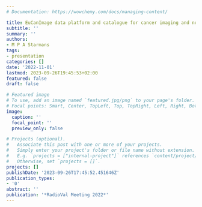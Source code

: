 ```yaml
---
# Documentation: https://wowchemy.com/docs/managing-content/

title: EuCanImage data platform and catalogue for cancer imaging and non-imaging data
subtitle: ''
summary: ''
authors:
- M P A Starmans
tags:
- presentation
categories: []
date: '2022-11-01'
lastmod: 2023-09-26T19:45:53+02:00
featured: false
draft: false

# Featured image
# To use, add an image named `featured.jpg/png` to your page's folder.
# Focal points: Smart, Center, TopLeft, Top, TopRight, Left, Right, BottomLeft, Bottom, BottomRight.
image:
  caption: ''
  focal_point: ''
  preview_only: false

# Projects (optional).
#   Associate this post with one or more of your projects.
#   Simply enter your project's folder or file name without extension.
#   E.g. `projects = ["internal-project"]` references `content/project/deep-learning/index.md`.
#   Otherwise, set `projects = []`.
projects: []
publishDate: '2023-09-26T17:45:52.451646Z'
publication_types:
- '0'
abstract: ''
publication: '*RadioVal Meeting 2022*'
---
```

